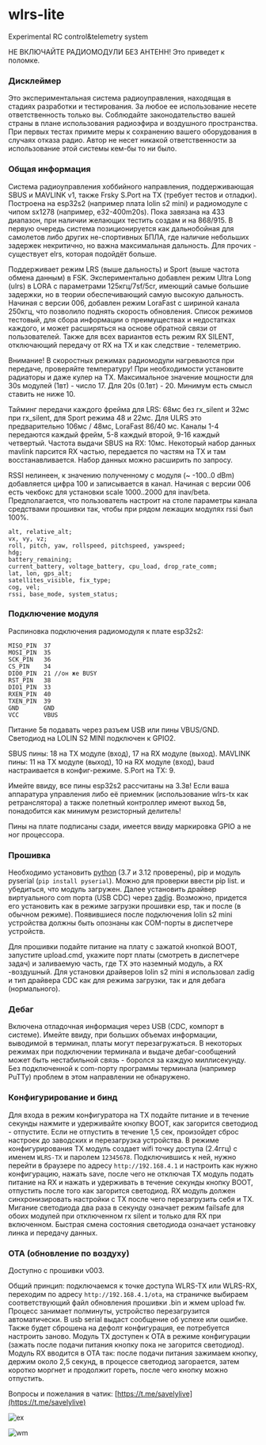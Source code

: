 # wlrs-lite
Experimental RC control&amp;telemetry system

НЕ ВКЛЮЧАЙТЕ РАДИОМОДУЛИ БЕЗ АНТЕНН! Это приведет к поломке.

### Дисклеймер
Это экспериментальная система радиоуправления, находящая в стадиях разработки и тестирования. За любое ее использование несете ответственность только вы. Соблюдайте законодательство вашей страны в плане использования радиоэфира и воздушного пространства. При первых тестах примите меры к сохранению вашего оборудования в случаях отказа радио. Автор не несет никакой ответственности за использование этой системы кем-бы то ни было.

### Общая информация
Система радиоуправления хоббийного направления, поддерживающая SBUS и MAVLINK v1, также Frsky S.Port на TX (требует тестов и отладки).
Построена на esp32s2 (например плата lolin s2 mini) и радиомодуле с чипом sx1278 (например, e32-400m20s).
Пока завязана на 433 диапазон, при наличии желающих тестить создам и на 868/915. В первую очередь система позиционируется как дальнобойная для самолетов либо других не-спортивных БПЛА, где наличие небольших задержек некритично, но важна максимальная дальность. Для прочих - существует elrs, которая подойдёт больше.

Поддерживает режим LRS (выше дальность) и Sport (выше частота обмена данным) в FSK. Экспериментально добавлен режим Ultra Long (ulrs) в LORA с параметрами 125кгц/7sf/5cr, имеющий самые большие задержки, но в теории обеспечивающий самую высокую дальность. Начиная с версии 006, добавлен режим LoraFast с шириной канала 250кгц, что позволило поднять скорость обновления. Список режимов тестовый, для сбора информации о преимуществах и недостатках каждого, и может расширяться на основе обратной связи от пользователей.
Также для всех вариантов есть режим RX SILENT, отключающий передачу от RX на TX и как следствие - телеметрию.

Внимание! В скоростных режимах радиомодули нагреваются при передаче, проверяйте температуру! При необходимости установите радиаторы и даже кулер на TX. Максимальное значение мощности для 30s модулей (1вт) - число 17. Для 20s (0.1вт) - 20. Минимум есть смысл ставить не ниже 10.

Тайминг передачи каждого фрейма для LRS: 68мс без rx_silent и 32мс при rx_silent, для Sport режима 48 и 22мс. Для ULRS это предварительно 106мс / 48мс, LoraFast 86/40 мс.
Каналы 1-4 передаются каждый фрейм, 5-8 каждый второй, 9-16 каждый четвертый.
Частота выдачи SBUS на RX: 10мс.
Некоторый набор данных mavlink парсится RX частью, передается по частям на TX и там восстанавливается. Набор данных можно расширить по запросу.

RSSI нелинеен, к значению полученному с модуля (~ -100..0 dBm) добавляется цифра 100 и записывается в канал. Начиная с версии 006 есть чекбокс для установки scale 1000..2000 для inav/beta. Предполагается, что пользователь настроит на столе параметры канала средствами прошивки так, чтобы при рядом лежащих модулях rssi был 100%.
```
alt, relative_alt;
vx, vy, vz;
roll, pitch, yaw, rollspeed, pitchspeed, yawspeed;
hdg;
battery_remaining;
current_battery, voltage_battery, cpu_load, drop_rate_comm;
lat, lon, gps_alt;
satellites_visible, fix_type;
cog, vel;
rssi, base_mode, system_status;
```
### Подключение модуля
Распиновка подключения радиомодуля к плате esp32s2:
```
MISO_PIN  37
MOSI_PIN  35
SCK_PIN   36
CS_PIN    34
DIO0_PIN  21 //он же BUSY
RST_PIN   38
DIO1_PIN  33
RXEN_PIN  40
TXEN_PIN  39
GND       GND
VCC       VBUS
```
Питание 5в подавать через разъем USB или пины VBUS/GND. Светодиод на LOLIN S2 MINI подключен к GPIO2.

SBUS пины: 18 на TX модуле (вход), 17 на RX модуле (выход).
MAVLINK пины: 11 на TX модуле (выход), 10 на RX модуле (вход), baud настраивается в конфиг-режиме.
S.Port на TX: 9.

Имейте ввиду, все пины esp32s2 рассчитаны на 3.3в! Если ваша аппаратура управления либо её приемник (использование wlrs-tx как ретранслятора) а также полетный контроллер имеют выход 5в, понадобится как минимум резисторный делитель!

Пины на плате подписаны сзади, имеется ввиду маркировка GPIO а не ног процессора.

### Прошивка
Необходимо установить [python](https://www.python.org/) (3.7 и 3.12 проверены), pip и модуль pyserial (`pip install pyserial`). Можно для проверки ввести pip list. и убедиться, что модуль загружен. Далее установить драйвер виртуального com порта (USB CDC) через [zadig](https://zadig.akeo.ie/). Возможно, придется его установить как в режиме загрузки прошивки esp, так и после (в обычном режиме). Появившиеся после подключения lolin s2 mini устройства должны быть опознаны как COM-порты в диспетчере устройств.

Для прошивки подайте питание на плату с зажатой кнопкой BOOT, запустите upload.cmd, укажите порт платы (смотреть в диспетчере задач) и заливаемую часть, где TX это наземный модуль, а RX -воздушный. Для установки драйверов lolin s2 mini я использовал zadig и тип драйвера CDC как для режима загрузки, так и для дебага (нормального).

### Дебаг
Включена отладочная информация через USB (CDC, компорт в системе). Имейте ввиду, при больших объемах информации, выводимой в терминал, платы могут перезагружаться. В некоторых режимах при подключении терминала и выдаче дебаг-сообщений может быть нестабильной связь - боролся за каждую миллисекунду. Без подключенной к com-порту программы терминала (например PuTTy) проблем в этом направлении не обнаружено.

### Конфигурирование и бинд
Для входа в режим конфигуратора на TX подайте питание и в течение секунды нажмите и удерживайте кнопку BOOT, как загорится светодиод - отпустите. Если не отпустить в течение 1,5 сек, произойдет сброс настроек до заводских и перезагрузка устройства.
В режиме конфигурирования TX модуль создает wifi точку доступа (2.4ггц) с именем `WLRS-TX` и паролем `12345678`. Подключившись к ней, нужно перейти в браузере по адресу `http://192.168.4.1` и настроить как нужно конфигурацию, нажать save, после чего не отключая TX модуль подать питание на RX и нажать и удерживать в течение секунды кнопку BOOT, отпустить после того как загорится светодиод.
RX модуль должен синхронизировать настройки с TX после чего перезагрузить себя и TX.
Мигание светодиода два раза в секунду означает режим failsafe для обоих модулей при отключенном rx silent и только для RX при включенном. Быстрая смена состояния светодиода означает установку линка и передачу данных.

### OTA (обновление по воздуху)
Доступно с прошивки v003.

Общий принцип: подключаемся к точке доступа WLRS-TX или WLRS-RX, переходим по адресу `http://192.168.4.1/ota`, на страничке выбираем соответствующий файл обновления прошивки .bin и жмем upload fw. Процесс занимает полминуты, устройство перезагрузится автоматически. В usb serial выдаст сообщение об успехе или ошибке. Также будет сброшена на дефолт конфигурация, ее потребуется настроить заново.
Модуль TX доступен к OTA в режиме конфигурации (зажать после подачи питания кнопку пока не загорится светодиод).
Модуль RX вводится в OTA так: после подачи питания зажимаем кнопку, держим около 2,5 секунд, в процессе светодиод загорается, затем коротко моргнет и продолжит гореть, после чего кнопку можно отпустить.

Вопросы и пожелания в чатик: [https://t.me/savelylive](https://t.me/savelylive)

![ex](https://github.com/whoim2/wlrs-lite/blob/main/Screenshot_2.png?raw=true)

![wm](https://github.com/whoim2/wlrs-lite/blob/main/wm.jpg?raw=true)

